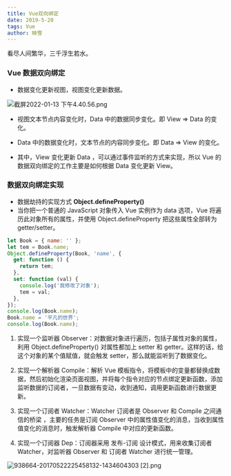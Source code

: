 ```yaml
---
title: Vue双向绑定
date: 2019-5-20
tags: Vue
author: 映雪
---
```


看尽人间繁华，三千浮生若水。

<!--more-->

### Vue 数据双向绑定

- 数据变化更新视图，视图变化更新数据。

![截屏2022-01-13 下午4.40.56.png](/images/2022/01/13/DJ1W7mRwPQbfT3M.png)

- 视图文本节点内容变化时，Data 中的数据同步变化。即 View => Data 的变化。
- Data 中的数据变化时，文本节点的内容同步变化。即 Data => View 的变化。

- 其中，View 变化更新 Data ，可以通过事件监听的方式来实现，所以 Vue 的数据双向绑定的工作主要是如何根据 Data 变化更新 View。

### 数据双向绑定实现

- 数据劫持的实现方式 **Object.defineProperty()**
- 当你把一个普通的 JavaScript 对象传入 Vue 实例作为 data 选项，Vue 将遍历此对象所有的属性，并使用 Object.defineProperty 把这些属性全部转为 getter/setter。

```js
let Book = { name: '' };
let tem = Book.name;
Object.defineProperty(Book, 'name', {
  get: function () {
    return tem;
  },
  set: function (val) {
    console.log('我修改了对象');
    tem = val;
  },
});
console.log(Book.name);
Book.name = '平凡的世界';
console.log(Book.name);
```

1. 实现一个监听器 Observer：对数据对象进行遍历，包括子属性对象的属性，利用 Object.defineProperty() 对属性都加上 setter 和 getter。这样的话，给这个对象的某个值赋值，就会触发 setter，那么就能监听到了数据变化。

2. 实现一个解析器 Compile：解析 Vue 模板指令，将模板中的变量都替换成数据，然后初始化渲染页面视图，并将每个指令对应的节点绑定更新函数，添加监听数据的订阅者，一旦数据有变动，收到通知，调用更新函数进行数据更新。

3. 实现一个订阅者 Watcher：Watcher 订阅者是 Observer 和 Compile 之间通信的桥梁 ，主要的任务是订阅 Observer 中的属性值变化的消息，当收到属性值变化的消息时，触发解析器 Compile 中对应的更新函数。

4. 实现一个订阅器 Dep：订阅器采用 发布-订阅 设计模式，用来收集订阅者 Watcher，对监听器 Observer 和 订阅者 Watcher 进行统一管理。


![938664-20170522225458132-1434604303 [2].png](/images/2019/05/20/5ce29d426dd1270796.png)
